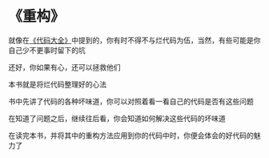 # 《重构》

就像在[《代码大全》](./代码大全.md)中提到的，你有时不得不与烂代码为伍，当然，有些可能是你自己少不更事时留下的坑

还好，你如果有心，还可以拯救他们

本书就是将烂代码整理好的心法

书中先讲了代码的各种坏味道，你可以对照着看一看自己的代码是否有这些问题

在知道了问题之后，继续往后看，你会知道如何解决这些代码的坏味道

在读完本书，并将其中的重构方法应用到你的代码中时，你便会体会的好代码的魅力了
